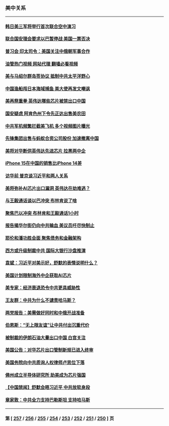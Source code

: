 ### 美中关系
---
#### [韩日美三军将举行首次联合空中演习](../../pages/nf1412576/n14098127.md?10190445) 
#### [联合国安理会要求以巴暂停战 美国一票否决](../../pages/nf1412576/n14098117.md?10190445) 
#### [普习会 印太司令：美国关注中俄朝军事合作](../../pages/nf1412576/n14097650.md?10190445) 
#### [油管热门视频 网站代理 翻墙必看视频](http://138.2.39.72:81/youtube.html?epic-marker?10190445)
#### [美与马绍尔群岛签协议 抵制中共太平洋野心](../../pages/nf1412576/n14097861.md?10190445) 
#### [中国渔船闯日本海域捕鱼 美大使再发文嘲讽](../../pages/nf1412576/n14097638.md?10190445) 
#### [美再祭重拳 英伟达哪些芯片被禁出口中国](../../pages/nf1412576/n14097443.md?10190445) 
#### [国安疑虑 阿肯色州下令先正达出售美农田](../../pages/nf1412576/n14097391.md?10190445) 
#### [中共军机频繁拦截美飞机 多个视频图片曝光](../../pages/nf1412576/n14097335.md?10190445) 
#### [先锋集团出售与蚂蚁合资公司股份 加速撤离中国](../../pages/nf1412576/n14097325.md?10190445) 
#### [美将对华断供英伟达先进芯片 拉黑两中企](../../pages/nf1412576/n14097237.md?10190445) 
#### [iPhone 15在中国的销售比iPhone 14差](../../pages/nf1412576/n14096626.md?10190445) 
#### [访华前 普京谈习近平和两人关系](../../pages/nf1412576/n14096609.md?10190445) 
#### [美将弥补AI芯片出口漏洞 英伟达在劫难逃？](../../pages/nf1412576/n14096443.md?10190445) 
#### [与王毅通话谈以巴冲突 布林肯说了啥](../../pages/nf1412576/n14095473.md?10190445) 
#### [聚焦巴以冲突 布林肯和王毅通话1小时](../../pages/nf1412576/n14095385.md?10190445) 
#### [报告揭华尔街仍向中共输血 美议员吁尽快制止](../../pages/nf1412576/n14094873.md?10190445) 
#### [耶伦和潘功胜会面 聚焦债务和金融架构](../../pages/nf1412576/n14094797.md?10190445) 
#### [西方或升级制裁中共 国际大银行沙盘推演](../../pages/nf1412576/n14094673.md?10190445) 
#### [袁斌：习近平对美示好，舒默的表情说明什么？](../../pages/nf1412576/n14094410.md?10190445) 
#### [美国计划限制海外中企获取AI芯片](../../pages/nf1412576/n14094244.md?10190445) 
#### [美专家：经济衰退恐令中共更具威胁性](../../pages/nf1412576/n14093993.md?10190445) 
#### [王友群：中共为什么不谴责哈马斯？](../../pages/nf1412576/n14094039.md?10190445) 
#### [两党报告：美需做好同时和中俄开战准备](../../pages/nf1412576/n14094045.md?10190445) 
#### [伯恩斯：“无上限友谊”让中共付出沉重代价](../../pages/nf1412576/n14093837.md?10190445) 
#### [被制裁的伊朗石油大量出口中国 白宫关注](../../pages/nf1412576/n14093558.md?10190445) 
#### [美国公告：对华芯片出口管制新规已进入终审](../../pages/nf1412576/n14093524.md?10190445) 
#### [美国务院向中共质询人权律师卢思位下落](../../pages/nf1412576/n14093321.md?10190445) 
#### [佛州成立半导体研究所 助美成为芯片强国](../../pages/nf1412576/n14093219.md?10190445) 
#### [【中国禁闻】舒默会晤习近平 中共放软身段](../../pages/nf1412576/n14092250.md?10190445) 
#### [章家敦：中共全力支持巴勒斯坦 支持哈马斯](../../pages/nf1412576/n14092729.md?10190445) 

---
#### 第 [ [257](./257.md?10190445) / [256](./256.md?10190445) / [255](./255.md?10190445) / [254](./254.md?10190445) / [253](./253.md?10190445) / [252](./252.md?10190445) / [251](./251.md?10190445) / [250](./250.md?10190445) ] 页
